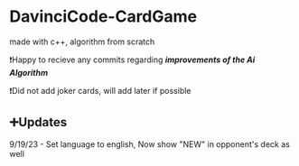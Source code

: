 # DavinciCode-CardGame


made with c++, algorithm from scratch

❗Happy to recieve any commits regarding ***improvements of the Ai Algorithm***

❗Did not add joker cards, will add later if possible


## ➕Updates

9/19/23 - Set language to english, Now show "NEW" in opponent's deck as well
